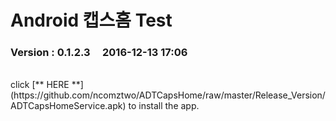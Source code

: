 # Android 캡스홈 Test

### Version  :  0.1.2.3&nbsp;&nbsp;&nbsp;&nbsp;&nbsp;2016-12-13  17:06
<br>
click [** HERE **](https://github.com/ncomztwo/ADTCapsHome/raw/master/Release_Version/ADTCapsHomeService.apk) to install the app.
